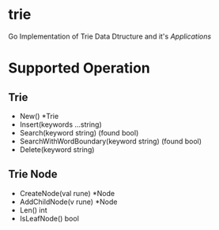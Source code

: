 # trie
Go Implementation of Trie Data Dtructure and it's *Applications*

# Supported Operation

## Trie

- New() *Trie
- Insert(keywords ...string)
- Search(keyword string) (found bool)
- SearchWithWordBoundary(keyword string) (found bool)
- Delete(keyword string)


## Trie Node

- CreateNode(val rune) *Node
- AddChildNode(v rune) *Node
- Len() int
- IsLeafNode() bool